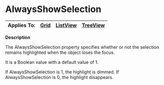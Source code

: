 




<h1 class="heading"><span class="name">AlwaysShowSelection</span></h1>

| Applies To: | [Grid](./grid.md) | [ListView](./listview.md) | [TreeView](./treeview.md) |
| --- | --- | --- | ---  |


**Description**


The AlwaysShowSelection property specifies whether or not the selection remains highlighted when the object loses the focus.


It is a Boolean value with a default value of 1.


If AlwaysShowSelection is 1, the highlight is dimmed. If AlwaysShowSelection is 0, the highlight disappears.



